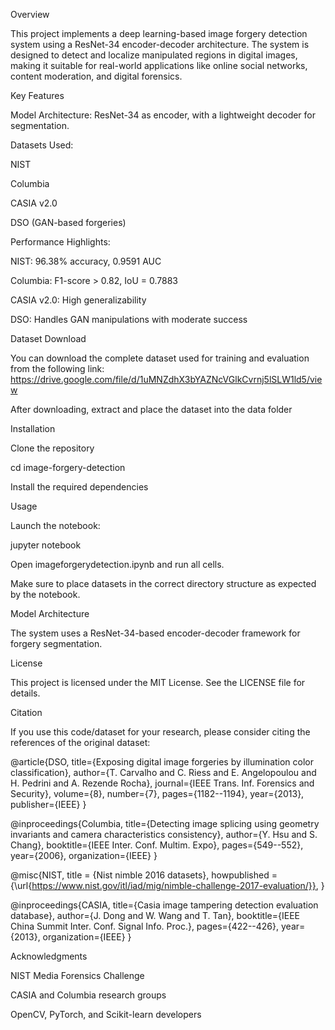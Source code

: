 Overview

This project implements a deep learning-based image forgery detection system using a ResNet-34 encoder-decoder architecture. The system is designed to detect and localize manipulated regions in digital images, making it suitable for real-world applications like online social networks, content moderation, and digital forensics.

Key Features

Model Architecture: ResNet-34 as encoder, with a lightweight decoder for segmentation.

Datasets Used:

NIST

Columbia

CASIA v2.0

DSO (GAN-based forgeries)

Performance Highlights:

NIST: 96.38% accuracy, 0.9591 AUC

Columbia: F1-score > 0.82, IoU = 0.7883

CASIA v2.0: High generalizability

DSO: Handles GAN manipulations with moderate success

Dataset Download

You can download the complete dataset used for training and evaluation from the following link:
https://drive.google.com/file/d/1uMNZdhX3bYAZNcVGlkCvrnj5lSLW1ld5/view

After downloading, extract and place the dataset into the data folder

Installation

Clone the repository

cd image-forgery-detection

Install the required dependencies

Usage

Launch the notebook:

jupyter notebook

Open imageforgerydetection.ipynb and run all cells.

Make sure to place datasets in the correct directory structure as expected by the notebook.

Model Architecture

The system uses a ResNet-34-based encoder-decoder framework for forgery segmentation. 

License

This project is licensed under the MIT License. See the LICENSE file for details.

Citation

If you use this code/dataset for your research, please consider citing the references of the original dataset:

@article{DSO,
  title={Exposing digital image forgeries by illumination color classification},
  author={T. Carvalho and C. Riess and E. Angelopoulou and H. Pedrini and A. Rezende Rocha},
  journal={IEEE Trans. Inf. Forensics and Security},
  volume={8},
  number={7},
  pages={1182--1194},
  year={2013},
  publisher={IEEE}
}

@inproceedings{Columbia,
  title={Detecting image splicing using geometry invariants and camera characteristics consistency},
  author={Y. Hsu and S. Chang},
  booktitle={IEEE Inter. Conf. Multim. Expo},
  pages={549--552},
  year={2006},
  organization={IEEE}
}

@misc{NIST,
  title = {Nist nimble 2016 datasets},
  howpublished = {\url{https://www.nist.gov/itl/iad/mig/nimble-challenge-2017-evaluation/}},
}

@inproceedings{CASIA,
  title={Casia image tampering detection evaluation database},
  author={J. Dong and W. Wang and T. Tan},
  booktitle={IEEE China Summit Inter. Conf. Signal Info. Proc.},
  pages={422--426},
  year={2013},
  organization={IEEE}
}

Acknowledgments

NIST Media Forensics Challenge

CASIA and Columbia research groups

OpenCV, PyTorch, and Scikit-learn developers
